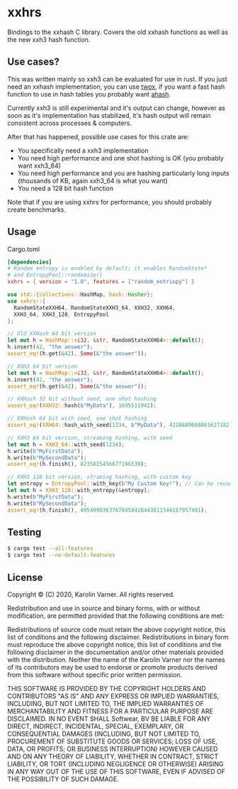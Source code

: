 # xxhrs

Bindings to the xxhash C library. Covers the old xxhash functions as well as
the new xxh3 hash function.

## Use cases?

This was written mainly so xxh3 can be evaluated for use in rust. If you just
need an xxhash implementation, you can use [twox](https://crates.io/crates/twox-hash),
if you want a fast hash function to use in hash tables you probably want [ahash](https://crates.io/crates/ahash).

Currently xxh3 is still experimental and it's output can change, however
as soon as it's implementation has stabilized, it's hash output will remain
consistent across processes & computers.

After that has happened, possible use cases for this crate are:

* You specifically need a xxh3 implementation
* You need high performance and one shot hashing is OK (you probably want xxh3_64)
* You need high performance and you are hashing particularly long inputs (thousands of KB, again xxh3_64 is what you want)
* You need a 128 bit hash function

Note that if you are using xxhrs for performance, you should probably create benchmarks.

## Usage

Cargo.toml

```toml
[dependencies]
# Random entropy is enabled by default; it enables RandomState*
# and EntropyPool::randomize()
xxhrs = { version = "1.0", features = ["random_entriopy"] }
```

```rust
use std::{collections::HashMap, hash::Hasher};
use xxhrs::{
  RandomStateXXH64, RandomStateXXH3_64, XXH32, XXH64,
  XXH3_64, XXH3_128, EntropyPool
};

// Old XXHash 64 bit version
let mut h = HashMap::<i32, &str, RandomStateXXH64>::default();
h.insert(42, "the answer");
assert_eq!(h.get(&42), Some(&"the answer"));

// XXH3 64 bit version
let mut h = HashMap::<i32, &str, RandomStateXXH64>::default();
h.insert(42, "the answer");
assert_eq!(h.get(&42), Some(&"the answer"));

// XXHash 32 bit without seed, one shot hashing
assert_eq!(XXH32::hash(b"MyData"), 1695511942);

// XXHash 64 bit with seed, one shot hashing
assert_eq!(XXH64::hash_with_seed(1234, b"MyData"), 4228889600861627182);

// XXH3 64 bit version, streaming hashing, with seed
let mut h = XXH3_64::with_seed(1234);
h.write(b"MyFirstData");
h.write(b"MySecondData");
assert_eq!(h.finish(), 8235025456677196530);

// XXH3 128 bit version, straming hashing, with custom key
let entropy = EntropyPool::with_key(b"My Custom Key!"); // Can be reused for extra performance!
let mut h = XXH3_128::with_entropy(&entropy);
h.write(b"MyFirstData");
h.write(b"MySecondData");
assert_eq!(h.finish(), 49549903637678458428443811344187957401);
```

## Testing

```bash
$ cargo test --all-features
$ cargo test --no-default-features
```

## License

Copyright © (C) 2020, Karolin Varner. All rights reserved.

Redistribution and use in source and binary forms, with or without modification, are permitted provided that the following conditions are met:

Redistributions of source code must retain the above copyright notice, this list of conditions and the following disclaimer.
Redistributions in binary form must reproduce the above copyright notice, this list of conditions and the following disclaimer in the documentation and/or other materials provided with the distribution.
Neither the name of the Karolin Varner nor the names of its contributors may be used to endorse or promote products derived from this software without specific prior written permission.

THIS SOFTWARE IS PROVIDED BY THE COPYRIGHT HOLDERS AND CONTRIBUTORS "AS IS" AND ANY EXPRESS OR IMPLIED WARRANTIES, INCLUDING, BUT NOT LIMITED TO, THE IMPLIED WARRANTIES OF MERCHANTABILITY AND FITNESS FOR A PARTICULAR PURPOSE ARE DISCLAIMED. IN NO EVENT SHALL Softwear, BV BE LIABLE FOR ANY DIRECT, INDIRECT, INCIDENTAL, SPECIAL, EXEMPLARY, OR CONSEQUENTIAL DAMAGES (INCLUDING, BUT NOT LIMITED TO, PROCUREMENT OF SUBSTITUTE GOODS OR SERVICES; LOSS OF USE, DATA, OR PROFITS; OR BUSINESS INTERRUPTION) HOWEVER CAUSED AND ON ANY THEORY OF LIABILITY, WHETHER IN CONTRACT, STRICT LIABILITY, OR TORT (INCLUDING NEGLIGENCE OR OTHERWISE) ARISING IN ANY WAY OUT OF THE USE OF THIS SOFTWARE, EVEN IF ADVISED OF THE POSSIBILITY OF SUCH DAMAGE.
